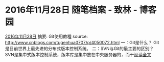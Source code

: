 
# 2016年11月28日 随笔档案 - 致林 - 博客园






[2016年11月28日](https://www.cnblogs.com/bincoding/archive/2016/11/28.html)
摘要: Git使用教程 source: http://www.cnblogs.com/tugenhua0707/p/4050072.html 一：Git是什么？ Git是目前世界上最先进的分布式版本控制系统。 二：SVN与Git的最主要的区别？ SVN是集中式版本控制系统，版本库是集中放在中央服务器的，而干[阅读全文](https://www.cnblogs.com/bincoding/p/6110763.html)

